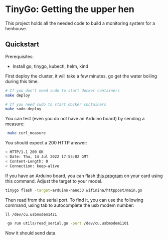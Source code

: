 # TinyGo: Getting the upper hen

This project holds all the needed code to build a monitoring system for a henhouse.

## Quickstart

Prerequisites:
- Install go, tinygo, kubectl, helm, kind

First deploy the cluster, it will take a few minutes, go get the water boiling during this time.
```bash
# If you don't need sudo to start docker containers
make deploy

# If you need sudo to start docker containers
make sudo-deploy
```

You can test (even you do not have an Arduino board) by sending a measure:
```bash
 make curl_measure
```

You should expect a 200 HTTP answer:
```bash
< HTTP/1.1 200 OK
< Date: Thu, 14 Jul 2022 17:55:02 GMT
< Content-Length: 0
< Connection: keep-alive
```

If you have an Arduino board, you can flash [this program](https://github.com/doniacld/tinygo-discovery/blob/main/tiny-hen/main.go) on your card using this command. Adjust the target to your model.

```bash
tinygo flash -target=arduino-nano33 wifinina/httppost/main.go
```

Then read from the serial port. To find it, you can use the following command, using tab to autocomplete the usb modem number:

```bash
ll /dev/cu.usbmodem1421
```

```bash
 go run utils/read_serial.go -port /dev/cu.usbmodem1101 
```

[//]: # ( TODO add a section about the SSID parameters in the tinygo file)

Now it should send data.

